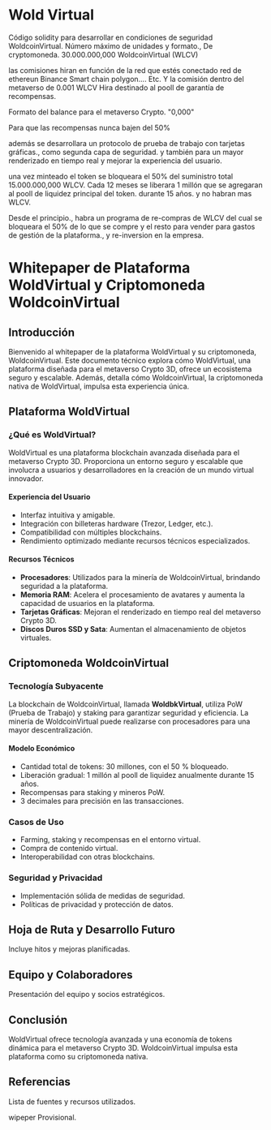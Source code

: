 # Wold Virtual 
Código solidity para desarrollar 
en condiciones de seguridad WoldcoinVirtual.
Número máximo de unidades y formato.,
 De cryptomoneda.
30.000.000,000 WoldcoinVirtual (WLCV)

las comisiones hiran en función 
de la red que estés conectado red de ethereun
Binance Smart chain polygon.... Etc.
Y la comisión dentro del metaverso de 0.001 WLCV
Hira destinado al pooll de garantía de recompensas.

Formato del balance para el metaverso
Crypto.  "0,000"

Para que las recompensas nunca bajen del 50%

además se desarrollara un protocolo de prueba de trabajo con tarjetas gráficas., como segunda capa de seguridad.
y también para un mayor renderizado en tiempo real y mejorar la experiencia del usuario.


una vez minteado el token
se bloqueara el 50% del suministro total
15.000.000,000 WLCV. Cada 12 meses se liberara 1 millón que se agregaran al pooll de liquidez principal del token.
durante 15 años. y no habran mas WLCV.

Desde el principio., habra un programa de re-compras de WLCV del cual se bloqueara el 50% de lo que se compre
y el resto para vender para gastos de gestión de la plataforma., y re-inversion en la empresa.




# Whitepaper de Plataforma WoldVirtual y Criptomoneda WoldcoinVirtual

## Introducción
Bienvenido al whitepaper de la plataforma WoldVirtual y su criptomoneda, WoldcoinVirtual. Este documento técnico explora cómo WoldVirtual, una plataforma diseñada para el metaverso Crypto 3D, ofrece un ecosistema seguro y escalable. Además, detalla cómo WoldcoinVirtual, la criptomoneda nativa de WoldVirtual, impulsa esta experiencia única.

## Plataforma WoldVirtual
### ¿Qué es WoldVirtual?
WoldVirtual es una plataforma blockchain avanzada diseñada para el metaverso Crypto 3D. Proporciona un entorno seguro y escalable que involucra a usuarios y desarrolladores en la creación de un mundo virtual innovador.

#### Experiencia del Usuario
- Interfaz intuitiva y amigable.
- Integración con billeteras hardware (Trezor, Ledger, etc.).
- Compatibilidad con múltiples blockchains.
- Rendimiento optimizado mediante recursos técnicos especializados.

#### Recursos Técnicos
- **Procesadores**: Utilizados para la minería de WoldcoinVirtual, brindando seguridad a la plataforma.
- **Memoria RAM**: Acelera el procesamiento de avatares y aumenta la capacidad de usuarios en la plataforma.
- **Tarjetas Gráficas**: Mejoran el renderizado en tiempo real del metaverso Crypto 3D.
- **Discos Duros SSD y Sata**: Aumentan el almacenamiento de objetos virtuales.

## Criptomoneda WoldcoinVirtual
### Tecnología Subyacente
La blockchain de WoldcoinVirtual, llamada **WoldbkVirtual**, utiliza PoW (Prueba de Trabajo) y staking para garantizar seguridad y eficiencia. La minería de WoldcoinVirtual puede realizarse con procesadores para una mayor descentralización.

#### Modelo Económico
- Cantidad total de tokens: 30 millones, con el 50 % bloqueado.
- Liberación gradual: 1 millón al pooll de liquidez anualmente durante 15 años.
- Recompensas para staking y mineros PoW.
- 3 decimales para precisión en las transacciones.

### Casos de Uso
- Farming, staking y recompensas en el entorno virtual.
- Compra de contenido virtual.
- Interoperabilidad con otras blockchains.

### Seguridad y Privacidad
- Implementación sólida de medidas de seguridad.
- Políticas de privacidad y protección de datos.

## Hoja de Ruta y Desarrollo Futuro
Incluye hitos y mejoras planificadas.

## Equipo y Colaboradores
Presentación del equipo y socios estratégicos.

## Conclusión
WoldVirtual ofrece tecnología avanzada y una economía de tokens dinámica para el metaverso Crypto 3D. WoldcoinVirtual impulsa esta plataforma como su criptomoneda nativa.

## Referencias
Lista de fuentes y recursos utilizados.

wipeper Provisional.





